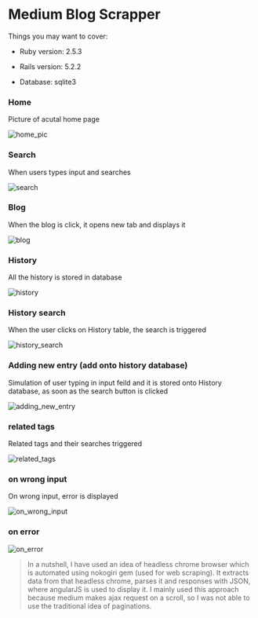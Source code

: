 # Medium Blog Scrapper

Things you may want to cover:

* Ruby version: 2.5.3

* Rails version: 5.2.2

* Database: sqlite3


### Home
Picture of acutal home page

![home_pic](https://user-images.githubusercontent.com/22061815/50729326-ec8ff980-115d-11e9-8e31-7d2a2efee474.png)


### Search
When users types input and searches

![search](https://user-images.githubusercontent.com/22061815/50729349-442e6500-115e-11e9-83df-fc8ce35bb454.gif)

### Blog
When the blog is click, it opens new tab and displays it

![blog](https://user-images.githubusercontent.com/22061815/50729403-1990dc00-115f-11e9-8ccd-85587cc63245.gif)

### History
All the history is stored in database

![history](https://user-images.githubusercontent.com/22061815/50729390-d5054080-115e-11e9-93a1-c005a85c1fc4.gif)

### History search
When the user clicks on History table, the search is triggered

![history_search](https://user-images.githubusercontent.com/22061815/50729375-8657a680-115e-11e9-8b6a-95f8c79a2aef.gif)

### Adding new entry (add onto history database)
Simulation of user typing in input feild and it is stored onto History database,
as soon as the search button is clicked

![adding_new_entry](https://user-images.githubusercontent.com/22061815/50729415-3a593180-115f-11e9-80cb-06e9026534ad.gif)

### related tags
Related tags and their searches triggered

![related_tags](https://user-images.githubusercontent.com/22061815/50729394-e9493d80-115e-11e9-9b38-7a91beeba814.gif)

### on wrong input
On wrong input, error is displayed

![on_wrong_input](https://user-images.githubusercontent.com/22061815/50729400-08e06600-115f-11e9-94bf-a7ec316721e0.gif)

### on error

![on_error](https://user-images.githubusercontent.com/22061815/50729406-2ad9e880-115f-11e9-961f-231c3ef3273e.gif)

> In a nutshell, I have used an idea of headless chrome browser which is 
> automated using nokogiri gem (used for web scraping). It extracts data 
> from that headless chrome, parses it and responses with JSON, where 
> angularJS is used to display it. I mainly used this approach because 
> medium makes ajax request on a scroll, so I was not able to use 
> the traditional idea of paginations.
